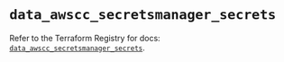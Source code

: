 # `data_awscc_secretsmanager_secrets`

Refer to the Terraform Registry for docs: [`data_awscc_secretsmanager_secrets`](https://registry.terraform.io/providers/hashicorp/awscc/0.70.0/docs/data-sources/secretsmanager_secrets).

